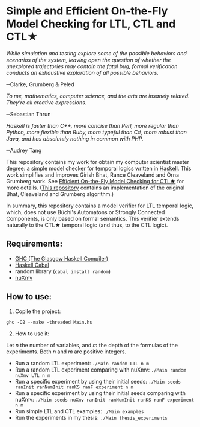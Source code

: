 # Simple and Efficient On-the-Fly Model Checking for LTL, CTL and CTL★

_While simulation and testing explore some of the possible behaviors and scenarios of the system, leaving open the question of whether the unexplored trajectories may contain the fatal bug, formal verification conducts an exhaustive exploration of all possible behaviors._

─Clarke, Grumberg & Peled


_To me, mathematics, computer science, and the arts are insanely related. They’re all creative expressions._

─Sebastian Thrun


_Haskell is faster than C++, more concise than Perl, more regular than Python, more flexible than Ruby, more typeful than C#, more robust than Java, and has absolutely nothing in common with PHP._

─Audrey Tang

This repository contains my work for obtain my computer scientist master degree: a simple model checker
for temporal logics written in [Haskell](https://www.haskell.org/).
This work simplifies and improves Girish Bhat, Rance Cleaveland and Orna Grumberg work.
See [Efficient On-the-Fly Model Checking for CTL★](https://www.semanticscholar.org/paper/Eecient-On-the-fly-Model-Checking-for-Ctl-Bhat-Cleaveland/e7dbc6e9ff14c98d61af98247e79a3b2058cbfff) for more details.
([This repository](https://github.com/spidermoy/OnTheFly_ModelChecking) contains an
implementation of the original Bhat, Cleaveland and Grumberg algorithm.)

In summary, this repository contains a model verifier for LTL temporal logic, which, does not use Büchi's 
Automatons or Strongly Connected Components, is only based on formal semantics.
This verifier extends naturally to the CTL★ temporal logic (and thus, to the CTL logic).


## Requirements:

* [GHC (The Glasgow Haskell Compiler)](https://www.haskell.org/ghc/)
* [Haskell Cabal](https://www.haskell.org/cabal/)
* random library (`cabal install random`)
* [nuXmv](https://nuxmv.fbk.eu/)

## How to use:

1. Copile the project:

`ghc -O2 --make -threaded Main.hs`

2. How to use it:

Let _n_ the number of variables, and _m_ the depth of the formulas of the experiments. Both
_n_ and _m_ are positive integers.

   * Run a random LTL experiment: `./Main random LTL n m`
   * Run a random LTL experiment comparing with nuXmv: `./Main random nuXmv LTL n m`
   * Run a specific experiment by using their initial seeds: `./Main seeds ranInit ranNumInit ranKS ranF experiment n m`
   * Run a specific experiment by using their initial seeds comparing with nuXmv: `./Main seeds nuXmv ranInit ranNumInit ranKS ranF experiment n m`
   * Run simple LTL and CTL examples: `./Main examples`
   * Run the experiments in my thesis: `./Main thesis_experiments` 

